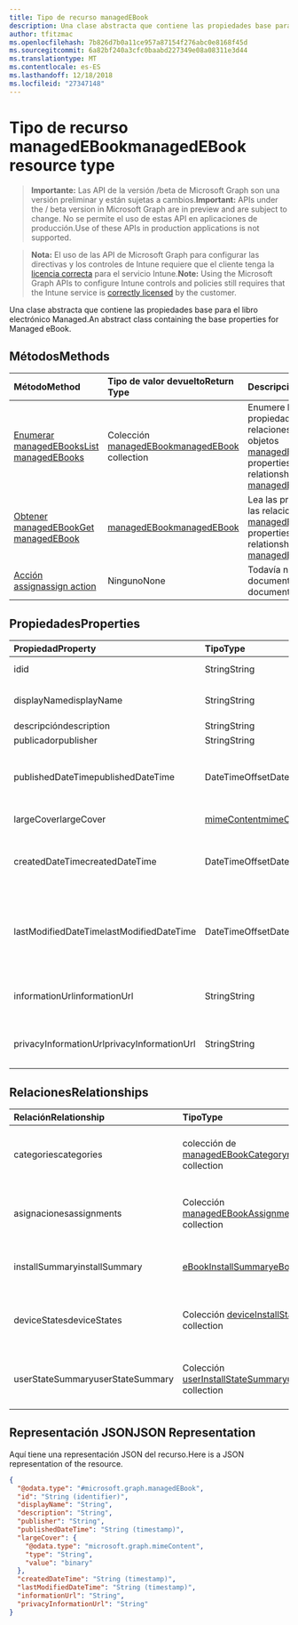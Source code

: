 ```yaml
---
title: Tipo de recurso managedEBook
description: Una clase abstracta que contiene las propiedades base para el libro electrónico Managed.
author: tfitzmac
ms.openlocfilehash: 7b826d7b0a11ce957a87154f276abc0e8168f45d
ms.sourcegitcommit: 6a82bf240a3cfc0baabd227349e08a08311e3d44
ms.translationtype: MT
ms.contentlocale: es-ES
ms.lasthandoff: 12/18/2018
ms.locfileid: "27347148"
---
```

# <a name="managedebook-resource-type"></a><span data-ttu-id="80ec3-103">Tipo de recurso managedEBook</span><span class="sxs-lookup"><span data-stu-id="80ec3-103">managedEBook resource type</span></span>

> <span data-ttu-id="80ec3-104">**Importante:** Las API de la versión /beta de Microsoft Graph son una versión preliminar y están sujetas a cambios.</span><span class="sxs-lookup"><span data-stu-id="80ec3-104">**Important:** APIs under the / beta version in Microsoft Graph are in preview and are subject to change.</span></span> <span data-ttu-id="80ec3-105">No se permite el uso de estas API en aplicaciones de producción.</span><span class="sxs-lookup"><span data-stu-id="80ec3-105">Use of these APIs in production applications is not supported.</span></span>

> <span data-ttu-id="80ec3-106">**Nota:** El uso de las API de Microsoft Graph para configurar las directivas y los controles de Intune requiere que el cliente tenga la [licencia correcta](https://go.microsoft.com/fwlink/?linkid=839381) para el servicio Intune.</span><span class="sxs-lookup"><span data-stu-id="80ec3-106">**Note:** Using the Microsoft Graph APIs to configure Intune controls and policies still requires that the Intune service is [correctly licensed](https://go.microsoft.com/fwlink/?linkid=839381) by the customer.</span></span>

<span data-ttu-id="80ec3-107">Una clase abstracta que contiene las propiedades base para el libro electrónico Managed.</span><span class="sxs-lookup"><span data-stu-id="80ec3-107">An abstract class containing the base properties for Managed eBook.</span></span>
## <a name="methods"></a><span data-ttu-id="80ec3-108">Métodos</span><span class="sxs-lookup"><span data-stu-id="80ec3-108">Methods</span></span>
|<span data-ttu-id="80ec3-109">Método</span><span class="sxs-lookup"><span data-stu-id="80ec3-109">Method</span></span>|<span data-ttu-id="80ec3-110">Tipo de valor devuelto</span><span class="sxs-lookup"><span data-stu-id="80ec3-110">Return Type</span></span>|<span data-ttu-id="80ec3-111">Descripción</span><span class="sxs-lookup"><span data-stu-id="80ec3-111">Description</span></span>|
|:---|:---|:---|
|[<span data-ttu-id="80ec3-112">Enumerar managedEBooks</span><span class="sxs-lookup"><span data-stu-id="80ec3-112">List managedEBooks</span></span>](../api/intune-books-managedebook-list.md)|<span data-ttu-id="80ec3-113">Colección [managedEBook](../resources/intune-books-managedebook.md)</span><span class="sxs-lookup"><span data-stu-id="80ec3-113">[managedEBook](../resources/intune-books-managedebook.md) collection</span></span>|<span data-ttu-id="80ec3-114">Enumere las propiedades y las relaciones de los objetos [managedEBook](../resources/intune-books-managedebook.md).</span><span class="sxs-lookup"><span data-stu-id="80ec3-114">List properties and relationships of the [managedEBook](../resources/intune-books-managedebook.md) objects.</span></span>|
|[<span data-ttu-id="80ec3-115">Obtener managedEBook</span><span class="sxs-lookup"><span data-stu-id="80ec3-115">Get managedEBook</span></span>](../api/intune-books-managedebook-get.md)|[<span data-ttu-id="80ec3-116">managedEBook</span><span class="sxs-lookup"><span data-stu-id="80ec3-116">managedEBook</span></span>](../resources/intune-books-managedebook.md)|<span data-ttu-id="80ec3-117">Lea las propiedades y las relaciones del objeto [managedEBook](../resources/intune-books-managedebook.md).</span><span class="sxs-lookup"><span data-stu-id="80ec3-117">Read properties and relationships of the [managedEBook](../resources/intune-books-managedebook.md) object.</span></span>|
|[<span data-ttu-id="80ec3-118">Acción assign</span><span class="sxs-lookup"><span data-stu-id="80ec3-118">assign action</span></span>](../api/intune-books-managedebook-assign.md)|<span data-ttu-id="80ec3-119">Ninguno</span><span class="sxs-lookup"><span data-stu-id="80ec3-119">None</span></span>|<span data-ttu-id="80ec3-120">Todavía no documentado</span><span class="sxs-lookup"><span data-stu-id="80ec3-120">Not yet documented</span></span>|

## <a name="properties"></a><span data-ttu-id="80ec3-121">Propiedades</span><span class="sxs-lookup"><span data-stu-id="80ec3-121">Properties</span></span>
|<span data-ttu-id="80ec3-122">Propiedad</span><span class="sxs-lookup"><span data-stu-id="80ec3-122">Property</span></span>|<span data-ttu-id="80ec3-123">Tipo</span><span class="sxs-lookup"><span data-stu-id="80ec3-123">Type</span></span>|<span data-ttu-id="80ec3-124">Descripción</span><span class="sxs-lookup"><span data-stu-id="80ec3-124">Description</span></span>|
|:---|:---|:---|
|<span data-ttu-id="80ec3-125">id</span><span class="sxs-lookup"><span data-stu-id="80ec3-125">id</span></span>|<span data-ttu-id="80ec3-126">String</span><span class="sxs-lookup"><span data-stu-id="80ec3-126">String</span></span>|<span data-ttu-id="80ec3-127">Clave de la entidad.</span><span class="sxs-lookup"><span data-stu-id="80ec3-127">Key of the entity.</span></span>|
|<span data-ttu-id="80ec3-128">displayName</span><span class="sxs-lookup"><span data-stu-id="80ec3-128">displayName</span></span>|<span data-ttu-id="80ec3-129">String</span><span class="sxs-lookup"><span data-stu-id="80ec3-129">String</span></span>|<span data-ttu-id="80ec3-130">Nombre del libro electrónico</span><span class="sxs-lookup"><span data-stu-id="80ec3-130">Name of the eBook.</span></span>|
|<span data-ttu-id="80ec3-131">descripción</span><span class="sxs-lookup"><span data-stu-id="80ec3-131">description</span></span>|<span data-ttu-id="80ec3-132">String</span><span class="sxs-lookup"><span data-stu-id="80ec3-132">String</span></span>|<span data-ttu-id="80ec3-133">Descripción.</span><span class="sxs-lookup"><span data-stu-id="80ec3-133">Description.</span></span>|
|<span data-ttu-id="80ec3-134">publicador</span><span class="sxs-lookup"><span data-stu-id="80ec3-134">publisher</span></span>|<span data-ttu-id="80ec3-135">String</span><span class="sxs-lookup"><span data-stu-id="80ec3-135">String</span></span>|<span data-ttu-id="80ec3-136">Publicador.</span><span class="sxs-lookup"><span data-stu-id="80ec3-136">Publisher.</span></span>|
|<span data-ttu-id="80ec3-137">publishedDateTime</span><span class="sxs-lookup"><span data-stu-id="80ec3-137">publishedDateTime</span></span>|<span data-ttu-id="80ec3-138">DateTimeOffset</span><span class="sxs-lookup"><span data-stu-id="80ec3-138">DateTimeOffset</span></span>|<span data-ttu-id="80ec3-139">La fecha y la hora en que se publicó el libro electrónico.</span><span class="sxs-lookup"><span data-stu-id="80ec3-139">The date and time when the eBook was published.</span></span>|
|<span data-ttu-id="80ec3-140">largeCover</span><span class="sxs-lookup"><span data-stu-id="80ec3-140">largeCover</span></span>|[<span data-ttu-id="80ec3-141">mimeContent</span><span class="sxs-lookup"><span data-stu-id="80ec3-141">mimeContent</span></span>](../resources/intune-shared-mimecontent.md)|<span data-ttu-id="80ec3-142">Cubierta de libro.</span><span class="sxs-lookup"><span data-stu-id="80ec3-142">Book cover.</span></span>|
|<span data-ttu-id="80ec3-143">createdDateTime</span><span class="sxs-lookup"><span data-stu-id="80ec3-143">createdDateTime</span></span>|<span data-ttu-id="80ec3-144">DateTimeOffset</span><span class="sxs-lookup"><span data-stu-id="80ec3-144">DateTimeOffset</span></span>|<span data-ttu-id="80ec3-145">La fecha y la hora en que se creó el archivo del libro electrónico.</span><span class="sxs-lookup"><span data-stu-id="80ec3-145">The date and time when the eBook file was created.</span></span>|
|<span data-ttu-id="80ec3-146">lastModifiedDateTime</span><span class="sxs-lookup"><span data-stu-id="80ec3-146">lastModifiedDateTime</span></span>|<span data-ttu-id="80ec3-147">DateTimeOffset</span><span class="sxs-lookup"><span data-stu-id="80ec3-147">DateTimeOffset</span></span>|<span data-ttu-id="80ec3-148">La fecha y la hora en que se modificó por última vez el libro electrónico.</span><span class="sxs-lookup"><span data-stu-id="80ec3-148">The date and time when the eBook was last modified.</span></span>|
|<span data-ttu-id="80ec3-149">informationUrl</span><span class="sxs-lookup"><span data-stu-id="80ec3-149">informationUrl</span></span>|<span data-ttu-id="80ec3-150">String</span><span class="sxs-lookup"><span data-stu-id="80ec3-150">String</span></span>|<span data-ttu-id="80ec3-151">La dirección URL para obtener más información.</span><span class="sxs-lookup"><span data-stu-id="80ec3-151">The more information Url.</span></span>|
|<span data-ttu-id="80ec3-152">privacyInformationUrl</span><span class="sxs-lookup"><span data-stu-id="80ec3-152">privacyInformationUrl</span></span>|<span data-ttu-id="80ec3-153">String</span><span class="sxs-lookup"><span data-stu-id="80ec3-153">String</span></span>|<span data-ttu-id="80ec3-154">La dirección URL de la declaración de privacidad.</span><span class="sxs-lookup"><span data-stu-id="80ec3-154">The privacy statement Url.</span></span>|

## <a name="relationships"></a><span data-ttu-id="80ec3-155">Relaciones</span><span class="sxs-lookup"><span data-stu-id="80ec3-155">Relationships</span></span>
|<span data-ttu-id="80ec3-156">Relación</span><span class="sxs-lookup"><span data-stu-id="80ec3-156">Relationship</span></span>|<span data-ttu-id="80ec3-157">Tipo</span><span class="sxs-lookup"><span data-stu-id="80ec3-157">Type</span></span>|<span data-ttu-id="80ec3-158">Descripción</span><span class="sxs-lookup"><span data-stu-id="80ec3-158">Description</span></span>|
|:---|:---|:---|
|<span data-ttu-id="80ec3-159">categories</span><span class="sxs-lookup"><span data-stu-id="80ec3-159">categories</span></span>|<span data-ttu-id="80ec3-160">colección de [managedEBookCategory](../resources/intune-books-managedebookcategory.md)</span><span class="sxs-lookup"><span data-stu-id="80ec3-160">[managedEBookCategory](../resources/intune-books-managedebookcategory.md) collection</span></span>|<span data-ttu-id="80ec3-161">La lista de categorías para este libro electrónico.</span><span class="sxs-lookup"><span data-stu-id="80ec3-161">The list of categories for this eBook.</span></span>|
|<span data-ttu-id="80ec3-162">asignaciones</span><span class="sxs-lookup"><span data-stu-id="80ec3-162">assignments</span></span>|<span data-ttu-id="80ec3-163">Colección [managedEBookAssignment](../resources/intune-books-managedebookassignment.md)</span><span class="sxs-lookup"><span data-stu-id="80ec3-163">[managedEBookAssignment](../resources/intune-books-managedebookassignment.md) collection</span></span>|<span data-ttu-id="80ec3-164">La lista de asignaciones para este libro electrónico.</span><span class="sxs-lookup"><span data-stu-id="80ec3-164">The list of assignments for this eBook.</span></span>|
|<span data-ttu-id="80ec3-165">installSummary</span><span class="sxs-lookup"><span data-stu-id="80ec3-165">installSummary</span></span>|[<span data-ttu-id="80ec3-166">eBookInstallSummary</span><span class="sxs-lookup"><span data-stu-id="80ec3-166">eBookInstallSummary</span></span>](../resources/intune-books-ebookinstallsummary.md)|<span data-ttu-id="80ec3-167">Resumen de instalación de las aplicaciones para móviles.</span><span class="sxs-lookup"><span data-stu-id="80ec3-167">Mobile App Install Summary.</span></span>|
|<span data-ttu-id="80ec3-168">deviceStates</span><span class="sxs-lookup"><span data-stu-id="80ec3-168">deviceStates</span></span>|<span data-ttu-id="80ec3-169">Colección [deviceInstallState](../resources/intune-books-deviceinstallstate.md)</span><span class="sxs-lookup"><span data-stu-id="80ec3-169">[deviceInstallState](../resources/intune-books-deviceinstallstate.md) collection</span></span>|<span data-ttu-id="80ec3-170">La lista de estados de asignaciones para este libro electrónico.</span><span class="sxs-lookup"><span data-stu-id="80ec3-170">The list of installation states for this eBook.</span></span>|
|<span data-ttu-id="80ec3-171">userStateSummary</span><span class="sxs-lookup"><span data-stu-id="80ec3-171">userStateSummary</span></span>|<span data-ttu-id="80ec3-172">Colección [userInstallStateSummary](../resources/intune-books-userinstallstatesummary.md)</span><span class="sxs-lookup"><span data-stu-id="80ec3-172">[userInstallStateSummary](../resources/intune-books-userinstallstatesummary.md) collection</span></span>|<span data-ttu-id="80ec3-173">La lista de estados de asignaciones para este libro electrónico.</span><span class="sxs-lookup"><span data-stu-id="80ec3-173">The list of installation states for this eBook.</span></span>|

## <a name="json-representation"></a><span data-ttu-id="80ec3-174">Representación JSON</span><span class="sxs-lookup"><span data-stu-id="80ec3-174">JSON Representation</span></span>
<span data-ttu-id="80ec3-175">Aquí tiene una representación JSON del recurso.</span><span class="sxs-lookup"><span data-stu-id="80ec3-175">Here is a JSON representation of the resource.</span></span>
<!-- {
  "blockType": "resource",
  "keyProperty": "id",
  "@odata.type": "microsoft.graph.managedEBook"
}
-->
``` json
{
  "@odata.type": "#microsoft.graph.managedEBook",
  "id": "String (identifier)",
  "displayName": "String",
  "description": "String",
  "publisher": "String",
  "publishedDateTime": "String (timestamp)",
  "largeCover": {
    "@odata.type": "microsoft.graph.mimeContent",
    "type": "String",
    "value": "binary"
  },
  "createdDateTime": "String (timestamp)",
  "lastModifiedDateTime": "String (timestamp)",
  "informationUrl": "String",
  "privacyInformationUrl": "String"
}
```





